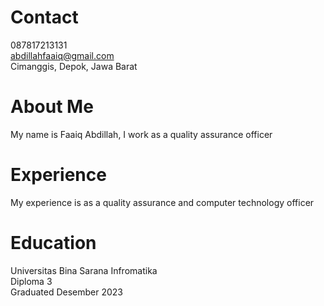 # Contact
087817213131<br>
abdillahfaaiq@gmail.com<br>
Cimanggis, Depok, Jawa Barat
# About Me
My name is Faaiq Abdillah, I work as a quality assurance officer
# Experience
My experience is as a quality assurance and computer technology officer
# Education
Universitas Bina Sarana Infromatika<br>
Diploma 3<br>
Graduated Desember 2023